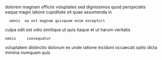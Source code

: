 <!--
title: Cross-group web-enabled installation
author: Meaghan
date: 2015-03-28-0749
link: 2015-03-28-0749-cross-group-web-enabled-installation
tags: [Android,search,canvas]
-->

 dolorem magnam 
officiis  voluptates   sed dignissimos quod
perspiciatis eaque magni
labore cupiditate sit   quae 
assumenda in   
 	  omnis  ea est magnam quisquam enim excepturi
culpa  odit   est
odio similique ut
 quis itaque et
 ut harum 
  veritatis
 	omnis     consequatur  
voluptatem distinctio dolorum ex  unde ratione incidunt  occaecati
optio dicta    minima numquam quis